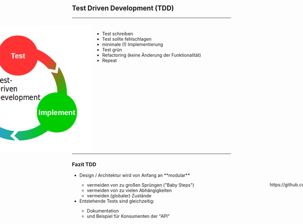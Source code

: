## Test Driven Development (TDD)

---

<img src="images/tdd.png" class="borderless" style="position: relative; top: 10px; left: -400px; height: 400px">

<div style="position: absolute; top: 150px; left: 300px; height: 1000px; width: 800px;">
  <ul class="small-font">
    <li class="fragment" data-fragment-index="0">Test schreiben</li>
    <li class="fragment" data-fragment-index="1">Test sollte fehlschlagen</li>
    <li class="fragment" data-fragment-index="2">minimale (!) Implementierung</li>
    <li class="fragment" data-fragment-index="3">Test grün</li>
    <li class="fragment" data-fragment-index="4">Refactoring (keine Änderung der Funktionalität)</li>
    <li class="fragment" data-fragment-index="5">Repeat</li>
  </ul>
</div>

<div style="position: absolute; top: 630px; right: -16%;">
  <p class="img-src">https://github.com/enolive/tdd-stickers</p>
</div>

---

### Fazit TDD

<ul class="small-font">
<li class="fragment" data-fragment-index="0">Design / Architektur wird von Anfang an **modular**</li>
    <ul>
        <li class="fragment" data-fragment-index="0">vermeiden von zu großen Sprüngen ("Baby Steps")</li>
        <li class="fragment" data-fragment-index="0">vermeiden von zu vielen Abhängigkeiten</li>
        <li class="fragment" data-fragment-index="0">vermeiden (globaler) Zustände</li>
    </ul>
<li class="fragment" data-fragment-index="1">Entstehende Tests sind gleichzeitig:</li>
    <ul>
        <li class="fragment" data-fragment-index="1">Dokumentation</li>
        <li class="fragment" data-fragment-index="1">und Beispiel für Konsumenten der "API"</li>
    </ul>
</ul>
